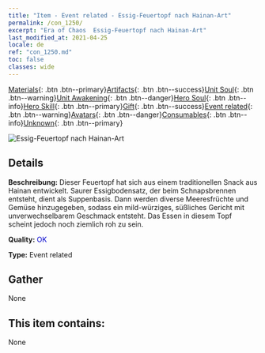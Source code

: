 ```yaml
---
title: "Item - Event related - Essig-Feuertopf nach Hainan-Art"
permalink: /con_1250/
excerpt: "Era of Chaos  Essig-Feuertopf nach Hainan-Art"
last_modified_at: 2021-04-25
locale: de
ref: "con_1250.md"
toc: false
classes: wide
---
```

 [Materials](/ItemsDE/){: .btn .btn--primary}[Artifacts](/ItemsDE/Artifacts/){: .btn .btn--success}[Unit Soul](/ItemsDE/UnitSoul/){: .btn .btn--warning}[Unit Awakening](/ItemsDE/UnitAwakening/){: .btn .btn--danger}[Hero Soul](/ItemsDE/HeroSoul/){: .btn .btn--info}[Hero Skill](/ItemsDE/HeroSkill/){: .btn .btn--primary}[Gift](/ItemsDE/Gift/){: .btn .btn--success}[Event related](/ItemsDE/Events/){: .btn .btn--warning}[Avatars](/ItemsDE/Avatars/){: .btn .btn--danger}[Consumables](/ItemsDE/Consumables/){: .btn .btn--info}[Unknown](/ItemsDE/Unknown/){: .btn .btn--primary}

 ![Essig-Feuertopf nach Hainan-Art](/images/t/i_81532331.png)

## Details
 **Beschreibung:** Dieser Feuertopf hat sich aus einem traditionellen Snack aus Hainan entwickelt. Saurer Essigbodensatz, der beim Schnapsbrennen entsteht, dient als Suppenbasis. Dann werden diverse Meeresfrüchte und Gemüse hinzugegeben, sodass ein mild-würziges, süßliches Gericht mit unverwechselbarem Geschmack entsteht. Das Essen in diesem Topf scheint jedoch noch ziemlich roh zu sein.

 **Quality:** <span style="color: #0000CD">OK</span>

 **Type:** Event related

## Gather

  None

## This item contains:

  None


